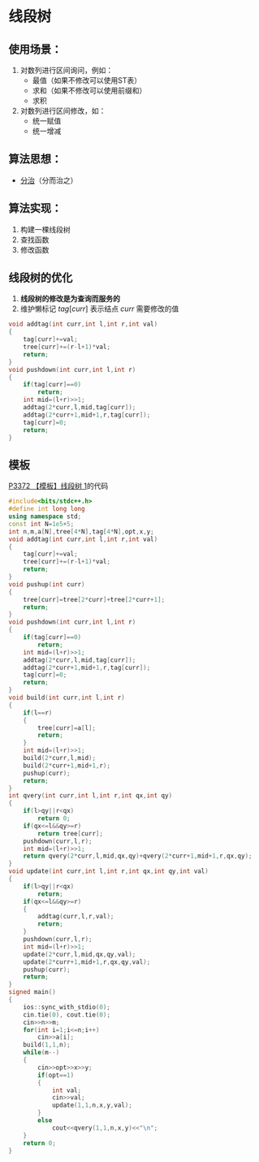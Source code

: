 # 线段树
## 使用场景：
1. 对数列进行区间询问，例如：
    - 最值（如果不修改可以使用ST表）
    - 求和（如果不修改可以使用前缀和）
    - 求积
2. 对数列进行区间修改，如：
    - 统一赋值
    - 统一增减

## 算法思想：
- [分治](https://baike.baidu.com/item/%E5%88%86%E6%B2%BB?fromModule=lemma_search-box)（分而治之）

## 算法实现：
1. 构建一棵线段树
2. 查找函数
3. 修改函数

## 线段树的优化
1. **线段树的修改是为查询而服务的**
2. 维护懒标记 $tag[curr]$ 表示结点 $curr$ 需要修改的值
```cpp
void addtag(int curr,int l,int r,int val)
{
	tag[curr]+=val;
	tree[curr]+=(r-l+1)*val;
	return;
}
void pushdown(int curr,int l,int r)
{
	if(tag[curr]==0)
		return;
	int mid=(l+r)>>1;
	addtag(2*curr,l,mid,tag[curr]);
	addtag(2*curr+1,mid+1,r,tag[curr]);
	tag[curr]=0;
	return;
}
```

## 模板
[P3372 【模板】线段树 1](https://www.luogu.com.cn/problem/P3372)的代码

```cpp
#include<bits/stdc++.h>
#define int long long
using namespace std;
const int N=1e5+5;
int n,m,a[N],tree[4*N],tag[4*N],opt,x,y;
void addtag(int curr,int l,int r,int val)
{
	tag[curr]+=val;
	tree[curr]+=(r-l+1)*val;
	return;
}
void pushup(int curr)
{
	tree[curr]=tree[2*curr]+tree[2*curr+1];
	return;
}
void pushdown(int curr,int l,int r)
{
	if(tag[curr]==0)
		return;
	int mid=(l+r)>>1;
	addtag(2*curr,l,mid,tag[curr]);
	addtag(2*curr+1,mid+1,r,tag[curr]);
	tag[curr]=0;
	return;
}
void build(int curr,int l,int r)
{
	if(l==r)
	{
		tree[curr]=a[l];
		return;
	}
	int mid=(l+r)>>1;
	build(2*curr,l,mid);
	build(2*curr+1,mid+1,r);
	pushup(curr);
	return;
}
int qvery(int curr,int l,int r,int qx,int qy)
{
	if(l>qy||r<qx)
		return 0;
	if(qx<=l&&qy>=r)
		return tree[curr];
	pushdown(curr,l,r);
	int mid=(l+r)>>1;
	return qvery(2*curr,l,mid,qx,qy)+qvery(2*curr+1,mid+1,r,qx,qy);
}
void update(int curr,int l,int r,int qx,int qy,int val)
{
	if(l>qy||r<qx)
		return;
	if(qx<=l&&qy>=r)
	{
		addtag(curr,l,r,val);
		return;
	}
	pushdown(curr,l,r);
	int mid=(l+r)>>1;
	update(2*curr,l,mid,qx,qy,val);
	update(2*curr+1,mid+1,r,qx,qy,val);
	pushup(curr);
	return;
}
signed main()
{
	ios::sync_with_stdio(0);
	cin.tie(0), cout.tie(0);
	cin>>n>>m;
	for(int i=1;i<=n;i++)
		cin>>a[i];
	build(1,1,n);
	while(m--)
	{
		cin>>opt>>x>>y;
		if(opt==1)
		{
			int val;
			cin>>val;
			update(1,1,n,x,y,val);
		}
		else
			cout<<qvery(1,1,n,x,y)<<"\n";
	}
	return 0;
}
```
